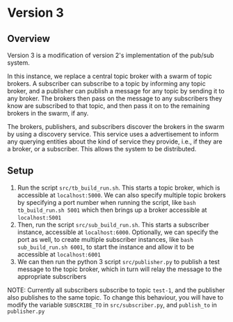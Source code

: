# Version 3
## Overview
Version 3 is a modification of version 2's implementation of the pub/sub system.

In this instance, we replace a central topic broker with a swarm of topic brokers. A subscriber can subscribe to a 
topic by informing any topic broker, and a publisher can publish a message for any topic by sending it to any 
broker. The brokers then pass on the message to any subscribers they know are subscribed to that topic, 
and then pass it on to the remaining brokers in the swarm, if any.

The brokers, publishers, and subscribers discover the brokers in the swarm by using a discovery service. This service
uses a advertisement to inform any querying entities about the kind of service they provide, i.e., if they are 
a broker, or a subscriber. This allows the system to be distributed.


## Setup
1. Run the script `src/tb_build_run.sh`. This starts a topic broker, which is accessible at `localhost:5000`. We can 
also specify multiple topic brokers by specifying a port number when running the script, like `bash tb_build_run.sh 5001`
which then brings up a broker accessible at `localhost:5001`
2. Then, run the script `src/sub_build_run.sh`. This starts a subscriber instance, accessible at `localhost:6000`. Optionally, we can specify the port
as well, to create multiple subscriber instances, like `bash sub_build_run.sh 6001`, to start the instance 
and allow it to be accessible at `localhost:6001`
3. We can then run the python 3 script `src/publisher.py` to publish a test message to the topic broker, which in
turn will relay the message to the appropriate subscribers


NOTE: Currently all subscribers subscribe to topic `test-1`, and the publisher also publishes to the same topic. To 
change this behaviour, you will have to modify the variable `SUBSCRIBE_TO` in `src/subscriber.py`, and `publish_to`
in `publisher.py`
